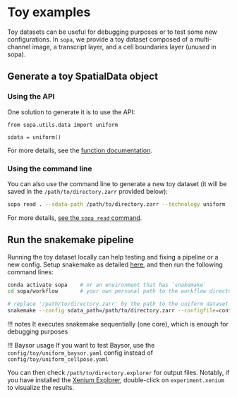 # Toy examples

Toy datasets can be useful for debugging purposes or to test some new configurations. In `sopa`, we provide a toy dataset composed of a multi-channel image, a transcript layer, and a cell boundaries layer (unused in sopa).

## Generate a toy SpatialData object

### Using the API
One solution to generate it is to use the API:

```
from sopa.utils.data import uniform

sdata = uniform()
```

For more details, see the [function documentation](../api/utils/data/#sopa.utils.data.uniform).

### Using the command line
You can also use the command line to generate a new toy dataset (it will be saved in the `/path/to/directory.zarr` provided below):
```sh
sopa read . --sdata-path /path/to/directory.zarr --technology uniform
```

For more details, [see the `sopa read` command](../cli/#sopa-read).

## Run the snakemake pipeline

Running the toy dataset locally can help testing and fixing a pipeline or a new config. Setup snakemake as detailed [here](../pipeline), and then run the following command lines:
```sh
conda activate sopa    # or an environment that has `snakemake`
cd sopa/workflow       # your own personal path to the workflow directory

# replace '/path/to/directory.zarr' by the path to the uniform dataset you generated above
snakemake --config sdata_path=/path/to/directory.zarr --configfile=config/toy/uniform_cellpose.yaml --cores 1 --use-conda
```

!!! notes
    It executes snakemake sequentially (one core), which is enough for debugging purposes

!!! Baysor usage
    If you want to test Baysor, use the `config/toy/uniform_baysor.yaml` config instead of `config/toy/uniform_cellpose.yaml`

You can then check `/path/to/directory.explorer` for output files. Notably, if you have installed the [Xenium Explorer](https://www.10xgenomics.com/support/software/xenium-explorer), double-click on `experiment.xenium` to visualize the results.